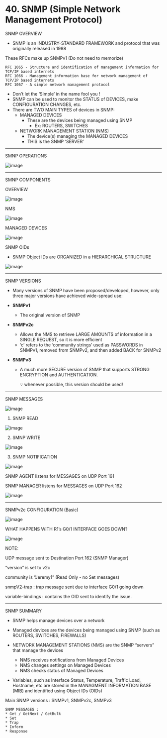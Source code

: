 # 40. SNMP (Simple Network Management Protocol)

SNMP OVERVIEW

- SNMP is an INDUSTRY-STANDARD FRAMEWORK and protocol that was originally released in 1988

These RFCs make up SNMPv1 (Do not need to memorize)

```
RFC 1065 - Structure and identification of management information for TCP/IP based internets
RFC 1066 - Management information base for network management of TCP/IP based internets
RFC 1067 - A simple network management protocol
```

- Don’t let the ‘Simple’ in the name fool you !
- SNMP can be used to monitor the STATUS of DEVICES, make CONFIGURATION CHANGES, etc.
- There are TWO MAIN TYPES of devices in SNMP:
    - MANAGED DEVICES
        - These are the devices being managed using SNMP
            - Ex: ROUTERS, SWITCHES
    - NETWORK MANAGEMENT STATION (NMS)
        - The device(s) managing the MANAGED DEVICES
        - THIS is the SNMP ‘SERVER’

---

SMNP OPERATIONS

![image](https://github.com/psaumur/CCNA/assets/106411237/bfa13793-5bc7-4344-8592-f38ef3a64784)

---

SMNP COMPONENTS

OVERVIEW

![image](https://github.com/psaumur/CCNA/assets/106411237/632a83c5-27c8-4adc-8b08-079030c5f52c)

NMS

![image](https://github.com/psaumur/CCNA/assets/106411237/aa59534d-01d5-404c-bdf6-e0fd92cf9d98)

MANAGED DEVICES

![image](https://github.com/psaumur/CCNA/assets/106411237/656e27b1-86a4-42c7-a1a1-94309aa19610)

SNMP OIDs

- SNMP Object IDs are ORGANIZED in a HIERARCHICAL STRUCTURE

![image](https://github.com/psaumur/CCNA/assets/106411237/79180299-7d9a-4607-a592-7e7d8d090cd1)

---

SNMP VERSIONS

- Many versions of SNMP have been proposed/developed, however, only three major versions have achieved wide-spread use:

- **SNMPv1**
    - The original version of SNMP
- **SNMPv2c**
    - Allows the NMS to retrieve LARGE AMOUNTS of information in a SINGLE REQUEST, so it is more efficient
    - ‘c’ refers to the ‘community strings’ used as PASSWORDS in SNMPv1, removed from SNMPv2, and then added BACK for SNMPv2
- **SNMPv3**
    - A much more SECURE version of SNMP that supports STRONG ENCRYPTION and AUTHENTICATION.
        
        💡 whenever possible, this version should be used!
        
        

---

SNMP MESSAGES

![image](https://github.com/psaumur/CCNA/assets/106411237/25b15c81-931a-41a6-8033-dff07bfb5f15)

1) SNMP READ

![image](https://github.com/psaumur/CCNA/assets/106411237/e7d671f6-f2b0-468a-95a2-6678a52945c4)

2) SMNP WRITE

![image](https://github.com/psaumur/CCNA/assets/106411237/d8679ff7-5103-4e01-8f2e-25bb1bd25734)


3) SNMP NOTIFICATION

![image](https://github.com/psaumur/CCNA/assets/106411237/fe9266fc-12b8-41d3-8d8f-95f3f7b52ef6)


SNMP AGENT listens for MESSAGES on UDP Port 161

SNMP MANAGER listens for MESSAGES on UDP Port 162

![image](https://github.com/psaumur/CCNA/assets/106411237/23e6fd0a-ed1e-441b-b7b0-457a4e55f645)

---

SNMPv2c CONFIGURATION (Basic)

![image](https://github.com/psaumur/CCNA/assets/106411237/caf4624e-9ca2-4c8e-82fe-53db2499a38f)

WHAT HAPPENS WITH R1’s G0/1 INTERFACE GOES DOWN?

![image](https://github.com/psaumur/CCNA/assets/106411237/96341ab3-1ed3-4dd4-903c-fa57ab1f83be)

NOTE:

UDP message sent to Destination Port 162 (SNMP Manager)

“version” is set to v2c

community is “Jeremy1” (Read Only - no Set messages)

snmpV2-trap : trap message sent due to interface G0/1 going down

variable-bindings : contains the OID sent to identify the issue.

---

SNMP SUMMARY

- SNMP helps manage devices over a network
- Managed devices are the devices being managed using SNMP (such as ROUTERS, SWITCHES, FIREWALLS)
- NETWORK MANAGEMENT STATIONS (NMS) are the SNMP “servers” that manage the devices
    - NMS receives notifications from Managed Devices
    - NMS changes settings on Managed Devices
    - NMS checks status of Managed Devices
    
- Variables, such as Interface Status, Temperature, Traffic Load, Hostname, etc are stored in the MANAGMENT INFORMATION BASE (MIB) and identified using Object IDs (OIDs)

Main SNMP versions : SNMPv1, SNMPv2c, SNMPv3

```
SNMP MESSAGES : 
* Get / GetNext / GetBulk
* Set
* Trap
* Inform
* Response
```
